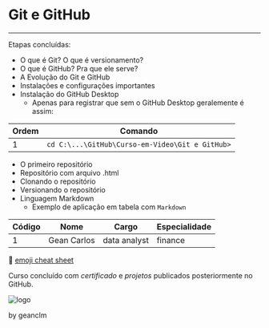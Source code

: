 # Git e GitHub
---
Etapas concluídas:<br>

- O que é Git? O que é versionamento?
- O que é GitHub? Pra que ele serve?
- A Evolução do Git e GitHub
- Instalações e configurações importantes
- Instalação do GitHub Desktop
  - Apenas para registrar que sem o GitHub Desktop geralemente é assim:<br>

| Ordem | Comando |
--- | --- |
1 | `cd C:\...\GitHub\Curso-em-Video\Git e GitHub>` |

   
- O primeiro repositório
- Repositório com arquivo .html
- Clonando o repositório
- Versionando o repositório
- Linguagem Markdown
  - Exemplo de aplicação em tabela com `Markdown`

| Código | Nome | Cargo | Especialidade |
| --- | --- | --- | ---|
1 | Gean Carlos | data analyst | finance |

🖖
[emoji cheat sheet](https://github.com/ikatyang/emoji-cheat-sheet)

Curso concluído com _certificado_ e *projetos* publicados posteriormente no GitHub.<br>

![logo](https://github.com/geanclm/Curso-em-Video/assets/18247666/47a1a271-9258-4840-8547-39499de6bf4d)

by geanclm<br><br>
